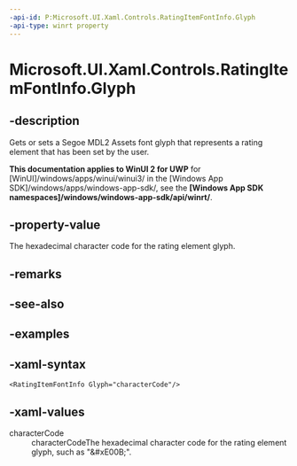 ```yaml
---
-api-id: P:Microsoft.UI.Xaml.Controls.RatingItemFontInfo.Glyph
-api-type: winrt property
---
```

<!-- Property syntax.
public string Glyph { get;  set; }
-->

# Microsoft.UI.Xaml.Controls.RatingItemFontInfo.Glyph


## -description

Gets or sets a Segoe MDL2 Assets font glyph that represents a rating element that has been set by the user.


**This documentation applies to WinUI 2 for UWP** for [WinUI]/windows/apps/winui/winui3/ in the [Windows App SDK]/windows/apps/windows-app-sdk/, see the **[Windows App SDK namespaces]/windows/windows-app-sdk/api/winrt/**.

## -property-value

The hexadecimal character code for the rating element glyph.


## -remarks


## -see-also


## -examples


## -xaml-syntax

```xaml
<RatingItemFontInfo Glyph="characterCode"/>
```


## -xaml-values

<dl><dt>characterCode</dt><dd>characterCodeThe hexadecimal character code for the rating element glyph, such as "&amp;#xE00B;".</dd>
</dl>


